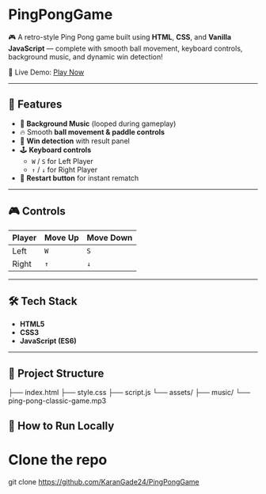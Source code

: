 # PingPongGame

🎮 A retro-style Ping Pong game built using **HTML**, **CSS**, and **Vanilla JavaScript** — complete with smooth ball movement, keyboard controls, background music, and dynamic win detection!

🚀 Live Demo: [Play Now](https://karangade24.github.io/PingPongGame/)

---

## 🧩 Features

- 🎵 **Background Music** (looped during gameplay)
- 🔥 Smooth **ball movement & paddle controls**
- 🎯 **Win detection** with result panel
- 🕹️ **Keyboard controls**
  - `W` / `S` for Left Player
  - `↑` / `↓` for Right Player
- 🔄 **Restart button** for instant rematch

---

## 🎮 Controls

| Player | Move Up | Move Down |
| ------ | ------- | --------- |
| Left   | `W`     | `S`       |
| Right  | `↑`     | `↓`       |

---

## 🛠️ Tech Stack

- **HTML5**
- **CSS3**
- **JavaScript (ES6)**

---

## 📁 Project Structure

├── index.html
├── style.css
├── script.js
└── assets/
├── music/
└── ping-pong-classic-game.mp3

## 🧠 How to Run Locally

# Clone the repo

git clone https://github.com/KaranGade24/PingPongGame
